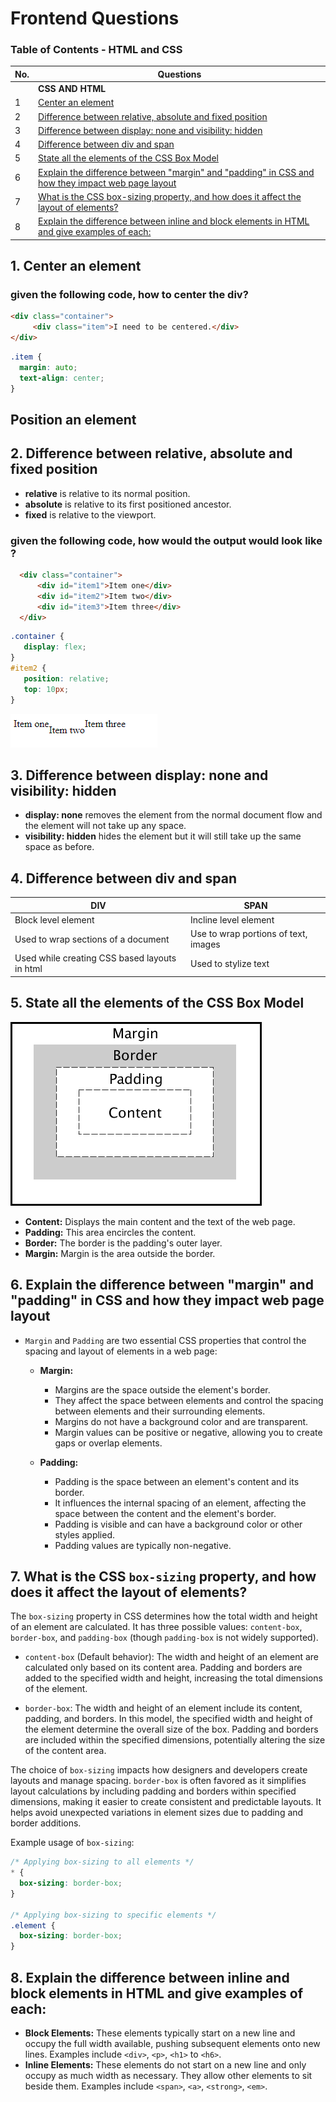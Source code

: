 # Frontend Questions


### Table of Contents - HTML and CSS

| No. | Questions |
| --- | --------- |
|   | **CSS AND HTML** |
| 1 | [Center an element](#1)|
| 2 | [Difference between relative, absolute and fixed position](#2)|
| 3 | [Difference between display: none and visibility: hidden](#3)|
| 4 | [Difference between div and span](#4)|
| 5 | [State all the elements of the CSS Box Model](#5)|
| 6 | [Explain the difference between "margin" and "padding" in CSS and how they impact web page layout](#6)|
| 7 | [What is the CSS box-sizing property, and how does it affect the layout of elements?](#7)|
| 8 | [Explain the difference between inline and block elements in HTML and give examples of each:](#8)|

## 1. Center an element

### given the following code, how to center the div?<a id="1"></a>

~~~html
<div class="container">
     <div class="item">I need to be centered.</div>
</div>
~~~

~~~css
.item {
  margin: auto;
  text-align: center;
}   
~~~

## Position an element

## 2. Difference between relative, absolute and fixed position<a id="2"></a>

- <b>relative</b> is relative to its normal position.
- <b>absolute</b> is relative to its first positioned ancestor.
- <b>fixed</b> is relative to the viewport.

### given the following code, how would the output would look like ?

~~~html
  <div class="container">
      <div id="item1">Item one</div>
      <div id="item2">Item two</div>
      <div id="item3">Item three</div>
  </div>
~~~

~~~css
.container {
   display: flex;
}
#item2 {
   position: relative; 
   top: 10px;
}
~~~

![Texto alternativo](./images/relativePosition.png)

## 3. Difference between display: none and visibility: hidden<a id="3"></a>

- <b>display: none</b> removes the element from the normal document flow and the element will not take up any space.
- <b>visibility: hidden</b> hides the element but it will still take up the same space as before.

## 4. Difference between div and span<a id="4"></a>

| DIV | SPAN |
| -------------------------------------------------- | -------------------------------------------------- |
| Block level element | Incline level element |
| Used to wrap sections of a document | Use to wrap portions of text, images |
| Used while creating CSS based layouts in html | Used to stylize text |

## 5. State all the elements of the CSS Box Model<a id="5"></a>

![CSS Box Model](./images/CssBoxModel.png)
- <b>Content:</b> Displays the main content and the text of the web page.
- <b>Padding:</b> This area encircles the content.
- <b>Border:</b> The border is the padding's outer layer.
- <b>Margin:</b>  Margin is the area outside the border.

## 6. Explain the difference between "margin" and "padding" in CSS and how they impact web page layout<a id="6"></a>

- `Margin` and `Padding` are two essential CSS properties that control the spacing and layout of elements in a web page:

  - **Margin:**
    - Margins are the space outside the element's border.
    - They affect the space between elements and control the spacing between elements and their surrounding elements.
    - Margins do not have a background color and are transparent.
    - Margin values can be positive or negative, allowing you to create gaps or overlap elements.

  - **Padding:**
    - Padding is the space between an element's content and its border.
    - It influences the internal spacing of an element, affecting the space between the content and the element's border.
    - Padding is visible and can have a background color or other styles applied.
    - Padding values are typically non-negative.

## 7. What is the CSS `box-sizing` property, and how does it affect the layout of elements?<a id="7"></a>

The `box-sizing` property in CSS determines how the total width and height of an element are calculated. It has three possible values: `content-box`, `border-box`, and `padding-box` (though `padding-box` is not widely supported).

- `content-box` (Default behavior): The width and height of an element are calculated only based on its content area. Padding and borders are added to the specified width and height, increasing the total dimensions of the element.

- `border-box`: The width and height of an element include its content, padding, and borders. In this model, the specified width and height of the element determine the overall size of the box. Padding and borders are included within the specified dimensions, potentially altering the size of the content area.

The choice of `box-sizing` impacts how designers and developers create layouts and manage spacing. `border-box` is often favored as it simplifies layout calculations by including padding and borders within specified dimensions, making it easier to create consistent and predictable layouts. It helps avoid unexpected variations in element sizes due to padding and border additions.

Example usage of `box-sizing`:

```css
/* Applying box-sizing to all elements */
* {
  box-sizing: border-box;
}

/* Applying box-sizing to specific elements */
.element {
  box-sizing: border-box;
}
```

## 8. Explain the difference between inline and block elements in HTML and give examples of each:<a id="8"></a>
   - **Block Elements:** These elements typically start on a new line and occupy the full width available, pushing subsequent elements onto new lines. Examples include `<div>`, `<p>`, `<h1>` to `<h6>`.
   - **Inline Elements:** These elements do not start on a new line and only occupy as much width as necessary. They allow other elements to sit beside them. Examples include `<span>`, `<a>`, `<strong>`, `<em>`.
